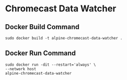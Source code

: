 # Chromecast Data Watcher

## Docker Build Command

```
sudo docker build -t alpine-chromecast-data-watcher .
```

## Docker Run Command
```
sudo docker run -dit --restart='always' \
--network host
alpine-chromecast-data-watcher
```
